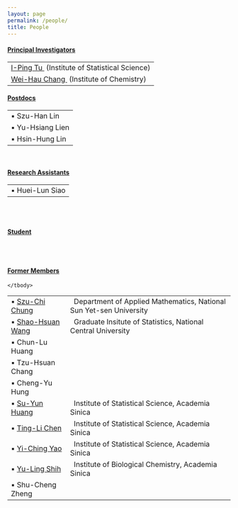 ```yaml
---
layout: page
permalink: /people/
title: People
---
```


<h4 class="post-title"><u>Principal Investigators</u></h4>
<table>
    <!--<colgroup>
        <col style="width:25%">
        <col style="width:45%">
        <col style="width:30%">
      </colgroup>-->
     <!-- <thead class="thead-light">
        <tr>
          <th scope="col">PI</th>
          <th scope="col">Title</th>
          <th scope="col"></th>
        </tr>
      </thead>-->
    <tbody>
        <tr>
            <td><a href="http://www.stat.sinica.edu.tw/iping/">I-Ping Tu </a> &nbsp;(Institute of Statistical Science)</td>
            <!--<td>Colaborative PI(Group Coordinator)</td> 
            <td>Institute of Statistical Science</td>-->
        </tr>
        <tr>
            <td><a href="https://www.chem.sinica.edu.tw/faculty/index.php?piName=weihau">Wei-Hau Chang  </a>&nbsp;(Institute of Chemistry)</td>
            <!--<td>Colaborative PI</td> 
            <td>Institute of Chemistry</td>-->
        </tr>
    </tbody>
</table>
<p>
<h4 class="post-title"><u>Postdocs</u></h4>
<table>
    <tbody>
        <tr>
            <td>
            ▪ Szu-Han Lin
            </td>
        </tr>
        <tr>
            <td>
            ▪ Yu-Hsiang Lien
            </td>
        </tr>
        <tr>
            <td>
            ▪ Hsin-Hung Lin
            </td>
        </tr>
    </tbody>
</table>
<br>
<h4 class="post-title"><u>Research Assistants</u></h4>
<table>
    <tbody>
        <tr>
            <td>
            ▪ Huei-Lun Siao
            </td>
        </tr>
    </tbody>
</table>
<br>
<br>
<h4 class="post-title"><u>Student</u></h4>
<table>
    <tbody>
        <!--tr>
            <td>
            ▪ Shu-Cheng Zheng
            </td>
        </tr-->
    </tbody>
</table>
<br>
<h4 class="post-title"><u>Former Members</u></h4>
<table>
    <tbody>
        <tr>
            <td>▪ <a href="https://math.nsysu.edu.tw/p/406-1183-263491,r2843.php?Lang=zh-tw">Szu-Chi Chung</a></td>
            <td>       &nbsp;&nbsp;Department of Applied Mathematics, National Sun Yet-sen University</td>
        </tr>
        <tr>
            <td>▪ <a href="http://www.stat.ncu.edu.tw/index.php/faculty/more/312">Shao-Hsuan Wang</a></td>
            <td>       &nbsp;&nbsp;Graduate Insitute of Statistics, National Central University</td>
        </tr>
        <tr>
            <td>
            ▪ Chun-Lu Huang
            </td>
        </tr>
        <tr>
            <td>
            ▪ Tzu-Hsuan Chang
            </td>
        </tr>
        <tr>
            <td>
            ▪ Cheng-Yu Hung
            </td>
        </tr>
        <tr>
            <td>▪ <a href="http://www.stat.sinica.edu.tw/syhuang/">Su-Yun Huang</a></td>
            <td>       &nbsp;&nbsp;Institute of Statistical Science, Academia Sinica</td>
        </tr>
        <tr>
            <td>▪ <a href="http://www.stat.sinica.edu.tw/tlchen/">Ting-Li Chen</a></td>
            <td>       &nbsp;&nbsp;Institute of Statistical Science, Academia Sinica</td>
        </tr>
        <tr>
            <td>▪ <a href="http://www.stat.sinica.edu.tw/yao/">Yi-Ching Yao</a></td>
            <td>       &nbsp;&nbsp;Institute of Statistical Science, Academia Sinica</td>
        </tr>
        <tr>
            <td>▪ <a href="https://www.ibc.sinica.edu.tw/people/investigators/principal-investigators/yu-ling-shih/">Yu-Ling Shih</a></td>
            <td>       &nbsp;&nbsp;Institute of Biological Chemistry, Academia Sinica</td>
        </tr>
        <tr>
            <td>
            ▪ Shu-Cheng Zheng
            </td>
        </tr>
        
    </tbody>
</table>